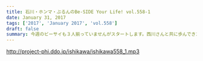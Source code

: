 ```yaml
---
title: 石川・ホンマ・ぶるんのBe-SIDE Your Life! vol.558-1
date: January 31, 2017
tags: ['2017', 'January 2017', 'vol.558']
draft: false
summary: 今週のビーサイも３人揃っていませんがスタートします。西川さんと共に歩んできた20年。年末の洗濯機問題、遂に解決？SAITO
---
```


http://project-phi.ddo.jp/ishikawa/ishikawa558_1.mp3
